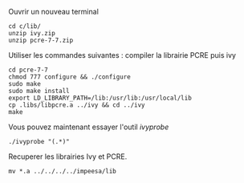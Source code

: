Ouvrir un nouveau terminal



````shell script
cd c/lib/
unzip ivy.zip
unzip pcre-7-7.zip
````

Utiliser les commandes suivantes : compiler la librairie PCRE puis ivy

`````shell script
cd pcre-7-7
chmod 777 configure && ./configure
sudo make
sudo make install
export LD_LIBRARY_PATH=/lib:/usr/lib:/usr/local/lib
cp .libs/libpcre.a ../ivy && cd ../ivy
make
`````

Vous pouvez maintenant essayer l'outil *ivyprobe*
````shell script
./ivyprobe "(.*)"
````

Recuperer les librairies Ivy et PCRE.
````shell script
mv *.a ../../../../impeesa/lib
````

